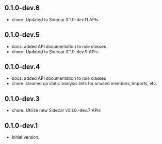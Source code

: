 ## 0.1.0-dev.6

- chore: Updated to Sidecar 0.1.0-dev.11 APIs.

## 0.1.0-dev.5

- docs: added API documentation to rule classes
- chore: Updated to Sidecar 0.1.0-dev.9 APIs.

## 0.1.0-dev.4

- docs: added API documentation to rule classes
- chore: cleaned up static analysis lints for unused members, imports, etc.

## 0.1.0-dev.3

- chore: Utilize new Sidecar v0.1.0.-dev.7 APIs

## 0.1.0-dev.1

- Initial version.
